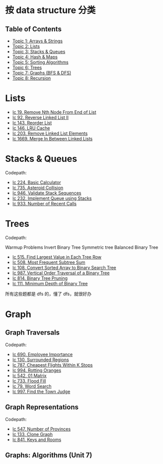 # 按 data structure 分类

## Table of Contents

- [Topic 1: Arrays & Strings](#topic-1-arrays--strings)
- [Topic 2: Lists](#topic-2-lists)
- [Topic 3: Stacks & Queues](#topic-3-stacks--queues)
- [Topic 4: Hash & Maps](#topic-4-hash--maps)
- [Topic 5: Sorting Algorithms](#topic-5-sorting-algorithms)
- [Topic 6: Trees](#topic-6-trees)
- [Topic 7: Graphs (BFS & DFS)](#Graph)
- [Topic 8: Recursion](#topic-8-recursion)

# Lists

- [lc 19. Remove Nth Node From End of List](https://leetcode.com/problems/remove-nth-node-from-end-of-list/)
- [lc 92. Reverse Linked List II](https://leetcode.com/problems/reverse-linked-list-ii/)
- [lc 143. Reorder List](https://leetcode.com/problems/reorder-list/)
- [lc 146. LRU Cache](https://leetcode.com/problems/lru-cache/)
- [lc 203. Remove Linked List Elements](https://leetcode.com/problems/remove-linked-list-elements/)
- [lc 1669. Merge In Between Linked Lists](https://leetcode.com/problems/merge-in-between-linked-lists/)

# Stacks & Queues

Codepath:

- [lc 224. Basic Calculator](https://leetcode.com/problems/basic-calculator/)
- [lc 735. Asteroid Collision](https://leetcode.com/problems/asteroid-collision/)
- [lc 946. Validate Stack Sequences](https://leetcode.com/problems/validate-stack-sequences/)
- [lc 232. Implement Queue using Stacks](https://leetcode.com/problems/implement-queue-using-stacks/)
- [lc 933. Number of Recent Calls](https://leetcode.com/problems/number-of-recent-calls/)

# Trees

Codepath:

Warmup Problems
Invert Binary Tree
Symmetric tree
Balanced Binary Tree

- [lc 515. Find Largest Value in Each Tree Row](https://leetcode.com/problems/find-largest-value-in-each-tree-row/)
- [lc 508. Most Frequent Subtree Sum](https://leetcode.com/problems/most-frequent-subtree-sum/)
- [lc 108. Convert Sorted Array to Binary Search Tree](https://leetcode.com/problems/convert-sorted-array-to-binary-search-tree/)
- [lc 987. Vertical Order Traversal of a Binary Tree](https://leetcode.com/problems/vertical-order-traversal-of-a-binary-tree/)
- [lc 814. Binary Tree Pruning](https://leetcode.com/problems/binary-tree-pruning/)
- [lc 111. Minimum Depth of Binary Tree](https://leetcode.com/problems/minimum-depth-of-binary-tree/)

所有这些题都是 dfs 的，懂了 dfs，就很好办

# Graph

## Graph Traversals

Codepath:

- [lc 690. Employee Importance](https://leetcode.com/problems/employee-importance/)
- [lc 130. Surrounded Regions](https://leetcode.com/problems/surrounded-regions/)
- [lc 787. Cheapest Flights Within K Stops](https://leetcode.com/problems/cheapest-flights-within-k-stops/)
- [lc 994. Rotting Oranges](https://leetcode.com/problems/rotting-oranges/)
- [lc 542. 01 Matrix](https://leetcode.com/problems/01-matrix/)
- [lc 733. Flood Fill](https://leetcode.com/problems/flood-fill/)
- [lc 79. Word Search](https://leetcode.com/problems/word-search/)
- [lc 997. Find the Town Judge](https://leetcode.com/problems/find-the-town-judge/)

## Graph Representations

Codepath:

- [lc 547. Number of Provinces](https://leetcode.com/problems/number-of-provinces/)
- [lc 133. Clone Graph](https://leetcode.com/problems/clone-graph/)
- [lc 841. Keys and Rooms](https://leetcode.com/problems/keys-and-rooms/)

## Graphs: Algorithms (Unit 7)
